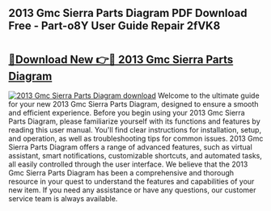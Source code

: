 ## 2013 Gmc Sierra Parts Diagram PDF Download Free - Part-o8Y User Guide Repair 2fVK8

# <h2><a href="http://dfu66w.blite.top/?on=2013+Gmc+Sierra+Parts+Diagram">🔗Download New 👉🔴 2013 Gmc Sierra Parts Diagram</a></h2>

[![2013 Gmc Sierra Parts Diagram download](https://i.imgur.com/lujVjoI.png)](http://dfu66w.blite.top/?on=2013+Gmc+Sierra+Parts+Diagram)
Welcome to the ultimate guide for your new 2013 Gmc Sierra Parts Diagram, designed to ensure a smooth and efficient experience. Before you begin using your 2013 Gmc Sierra Parts Diagram, please familiarize yourself with its functions and features by reading this user manual. You'll find clear instructions for installation, setup, and operation, as well as troubleshooting tips for common issues. 2013 Gmc Sierra Parts Diagram offers a range of advanced features, such as virtual assistant, smart notifications, customizable shortcuts, and automated tasks, all easily controlled through the user interface. We believe that the 2013 Gmc Sierra Parts Diagram has been a comprehensive and thorough resource in your quest to understand the features and capabilities of your new item. If you need any assistance or have any questions, our customer service team is always available.
